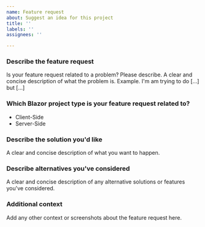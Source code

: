 ```yaml
---
name: Feature request
about: Suggest an idea for this project
title: ''
labels: ''
assignees: ''

---
```


### Describe the feature request
Is your feature request related to a problem? Please describe.
A clear and concise description of what the problem is. Example. I'm am trying to do [...] but [...]

### Which Blazor project type is your feature request related to?
<!-- Remove the items which don't apply from the following list -->
- Client-Side
- Server-Side

### Describe the solution you'd like
A clear and concise description of what you want to happen.

### Describe alternatives you've considered
A clear and concise description of any alternative solutions or features you've considered.

### Additional context
Add any other context or screenshots about the feature request here.